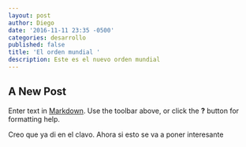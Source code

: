 ```yaml
---
layout: post
author: Diego
date: '2016-11-11 23:35 -0500'
categories: desarrollo
published: false
title: 'El orden mundial '
description: Este es el nuevo orden mundial
---
```

## A New Post

Enter text in [Markdown](http://daringfireball.net/projects/markdown/). Use the toolbar above, or click the **?** button for formatting help.

Creo que ya di en el clavo. Ahora si esto se va a poner interesante
